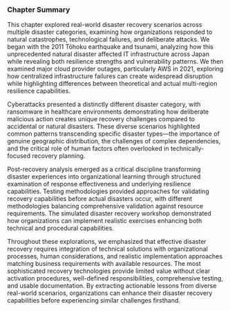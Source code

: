 
### Chapter Summary

This chapter explored real-world disaster recovery scenarios across multiple disaster categories, examining how organizations responded to natural catastrophes, technological failures, and deliberate attacks. We began with the 2011 Tōhoku earthquake and tsunami, analyzing how this unprecedented natural disaster affected IT infrastructure across Japan while revealing both resilience strengths and vulnerability patterns. We then examined major cloud provider outages, particularly AWS in 2021, exploring how centralized infrastructure failures can create widespread disruption while highlighting differences between theoretical and actual multi-region resilience capabilities.

Cyberattacks presented a distinctly different disaster category, with ransomware in healthcare environments demonstrating how deliberate malicious action creates unique recovery challenges compared to accidental or natural disasters. These diverse scenarios highlighted common patterns transcending specific disaster types—the importance of genuine geographic distribution, the challenges of complex dependencies, and the critical role of human factors often overlooked in technically-focused recovery planning.

Post-recovery analysis emerged as a critical discipline transforming disaster experiences into organizational learning through structured examination of response effectiveness and underlying resilience capabilities. Testing methodologies provided approaches for validating recovery capabilities before actual disasters occur, with different methodologies balancing comprehensive validation against resource requirements. The simulated disaster recovery workshop demonstrated how organizations can implement realistic exercises enhancing both technical and procedural capabilities.

Throughout these explorations, we emphasized that effective disaster recovery requires integration of technical solutions with organizational processes, human considerations, and realistic implementation approaches matching business requirements with available resources. The most sophisticated recovery technologies provide limited value without clear activation procedures, well-defined responsibilities, comprehensive testing, and usable documentation. By extracting actionable lessons from diverse real-world scenarios, organizations can enhance their disaster recovery capabilities before experiencing similar challenges firsthand.
